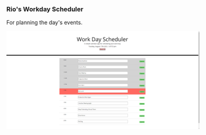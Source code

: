 ### Rio's Workday Scheduler

For planning the day's events. 

 ![Screenshot](/assets/img/screenshot.png)
